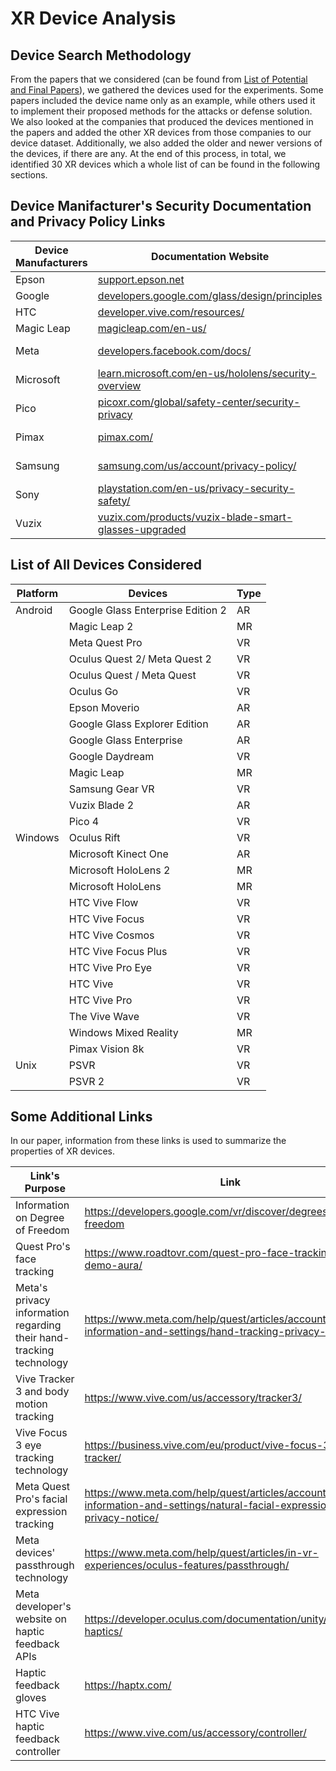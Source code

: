 # XR Device Analysis

## Device Search Methodology

From the papers that we considered (can be found from [List of Potential and Final Papers](full_list_of_papers.md)), we gathered the devices used for the experiments. Some papers included the device name only as an example, while others used it to implement their proposed methods for the attacks or defense solution. We also looked at the companies that produced the devices mentioned in the papers and added the other XR devices from those companies to our device dataset. Additionally, we also added the older and newer versions of the devices, if there are any. At the end of this process, in total, we identified 30 XR devices which a whole list of can be found in the following sections.

## Device Manifacturer's Security Documentation and Privacy Policy Links

| Device Manufacturers | Documentation Website | Privacy Policy |
| -------------------- | --------------------- | -------------- |
| Epson | [support.epson.net](https://support.epson.net) | [epson.com/privacy-policy/](https://epson.com/privacy-policy/) |
| Google | [developers.google.com/glass/design/principles](https://developers.google.com/glass/design/principles) | [policies.google.com/privacy](https://policies.google.com/privacy) |
| HTC | [developer.vive.com/resources/](https://developer.vive.com/resources/) | [htcinc.com/privacy-policy/](https://www.htcinc.com/privacy-policy/) |
| Magic Leap | [magicleap.com/en-us/](https://www.magicleap.com/en-us/) | [magicleap.com/privacy-policy](https://www.magicleap.com/privacy-policy) |
| Meta | [developers.facebook.com/docs/](https://developers.facebook.com/docs/) | [meta.com/legal/quest/privacy-policy-for-oculus-account-users/](https://www.meta.com/legal/quest/privacy-policy-for-oculus-account-users/) |
| Microsoft | [learn.microsoft.com/en-us/hololens/security-overview](https://learn.microsoft.com/en-us/hololens/security-overview) | [learn.microsoft.com/en-us/hololens/hololens2-privacy](https://learn.microsoft.com/en-us/hololens/hololens2-privacy) |
| Pico | [picoxr.com/global/safety-center/security-privacy](https://www.picoxr.com/global/safety-center/security-privacy) | [picoxr.com/global/legal/privacy-policy](https://www.picoxr.com/global/legal/privacy-policy) |
| Pimax | [pimax.com/](https://pimax.com/) | [affiliate.pimax.com/program-legal/privacy](https://affiliate.pimax.com/program-legal/privacy) |
| Samsung | [samsung.com/us/account/privacy-policy/](https://www.samsung.com/us/account/privacy-policy/) | [samsung.com/us/account/privacy-policy/](https://www.samsung.com/us/account/privacy-policy/) |
| Sony | [playstation.com/en-us/privacy-security-safety/](https://www.playstation.com/en-us/privacy-security-safety/) | [electronics.sony.com/privacy-policy](https://electronics.sony.com/privacy-policy) |
| Vuzix | [vuzix.com/products/vuzix-blade-smart-glasses-upgraded](https://www.vuzix.com/products/vuzix-blade-smart-glasses-upgraded) | [vuzix.com/pages/privacy-policy](https://www.vuzix.com/pages/privacy-policy) |


## List of All Devices Considered

| Platform | Devices                                      | Type |
|----------|----------------------------------------------|------|
| Android  | Google Glass Enterprise Edition 2            | AR   |
|          | Magic Leap 2                                 | MR   |
|          | Meta Quest Pro                               | VR   |
|          | Oculus Quest 2/ Meta Quest 2                 | VR   |
|          | Oculus Quest / Meta Quest                    | VR   |
|          | Oculus Go                                    | VR   |
|          | Epson Moverio                                | AR   |
|          | Google Glass Explorer Edition                | AR   |
|          | Google Glass Enterprise                      | AR   |
|          | Google Daydream                              | VR   |
|          | Magic Leap                                   | MR   |
|          | Samsung Gear VR                              | VR   |
|          | Vuzix Blade 2                                 | AR   |
|          | Pico 4                                       | VR   |
| Windows  | Oculus Rift                                  | VR   |
|          | Microsoft Kinect One                         | AR   |
|          | Microsoft HoloLens 2                         | MR   |
|          | Microsoft HoloLens                           | MR   |
|          | HTC Vive Flow                                | VR   |
|          | HTC Vive Focus                               | VR   |
|          | HTC Vive Cosmos                              | VR   |
|          | HTC Vive Focus Plus                          | VR   |
|          | HTC Vive Pro Eye                             | VR   |
|          | HTC Vive                                     | VR   |
|          | HTC Vive Pro                                 | VR   |
|          | The Vive Wave                                | VR   |
|          | Windows Mixed Reality                        | MR   |
|          | Pimax Vision 8k                              | VR   |
| Unix     | PSVR                                         | VR   |
|          | PSVR 2                                       | VR   |


## Some Additional Links
In our paper, information from these links is used to summarize the properties of XR devices. 

|Link's Purpose| Link|
| -------------------- | --------------------- | 
| Information on Degree of Freedom| https://developers.google.com/vr/discover/degrees-of-freedom | 
| Quest Pro's face tracking | https://www.roadtovr.com/quest-pro-face-tracking-tech-demo-aura/|
| Meta's privacy information regarding their hand-tracking technology | https://www.meta.com/help/quest/articles/accounts/privacy-information-and-settings/hand-tracking-privacy-notice/ |
| Vive Tracker 3 and body motion tracking | https://www.vive.com/us/accessory/tracker3/|
| Vive Focus 3 eye tracking technology | https://business.vive.com/eu/product/vive-focus-3-eye-tracker/|
| Meta Quest Pro's facial expression tracking | https://www.meta.com/help/quest/articles/accounts/privacy-information-and-settings/natural-facial-expressions-privacy-notice/|
| Meta devices' passthrough technology | https://www.meta.com/help/quest/articles/in-vr-experiences/oculus-features/passthrough/|
| Meta developer's website on haptic feedback APIs | https://developer.oculus.com/documentation/unity/unity-haptics/|
| Haptic feedback gloves | https://haptx.com/ | 
| HTC Vive haptic feedback controller | https://www.vive.com/us/accessory/controller/| 



